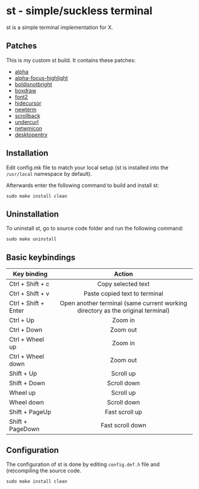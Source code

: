 # st - simple/suckless terminal
st is a simple terminal implementation for X.

## Patches
This is my custom st build. It contains these patches:
+ [alpha](https://st.suckless.org/patches/alpha/)
+ [alpha-focus-highlight](https://st.suckless.org/patches/alpha_focus_highlight/)
+ [boldisnotbright](https://st.suckless.org/patches/bold-is-not-bright/)
+ [boxdraw](https://st.suckless.org/patches/boxdraw/)
+ [font2](https://st.suckless.org/patches/font2/)
+ [hidecursor](https://st.suckless.org/patches/hidecursor/)
+ [newterm](https://st.suckless.org/patches/newterm/)
+ [scrollback](https://st.suckless.org/patches/scrollback/)
+ [undercurl](https://st.suckless.org/patches/undercurl/)
+ [netwmicon](https://st.suckless.org/patches/netwmicon/)
+ [desktopentry](https://st.suckless.org/patches/desktopentry/)

## Installation
Edit config.mk file to match your local setup (st is installed into the `/usr/local` namespace by default).

Afterwards enter the following command to build and install st:
```
sudo make install clean
```

## Uninstallation
To uninstall st, go to source code folder and run the following command:
```
sudo make uninstall
```

## Basic keybindings

| Key binding           |                      Action                                                       |
| ----------------------|:---------------------------------------------------------------------------------:|
| Ctrl + Shift + c      | Copy selected text                                                                |
| Ctrl + Shift + v      | Paste copied text to terminal                                                     |
| Ctrl + Shift + Enter  | Open another terminal (same current working directory as the original terminal)   |
| Ctrl + Up             | Zoom in                                                                           |
| Ctrl + Down           | Zoom out                                                                          |
| Ctrl + Wheel up       | Zoom in                                                                           |
| Ctrl + Wheel down     | Zoom out                                                                          |
| Shift + Up            | Scroll up                                                                         |
| Shift + Down          | Scroll down                                                                       |
| Wheel up              | Scroll up                                                                         |
| Wheel down            | Scroll down                                                                       |
| Shift + PageUp        | Fast scroll up                                                                    |
| Shift + PageDown      | Fast scroll down                                                                  |

## Configuration
The configuration of st is done by editing `config.def.h` file and (re)compiling the source code.
```
sudo make install clean
```

